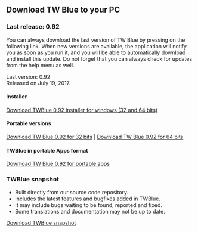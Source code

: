 <!-- 
.. title: downloads
.. slug: downloads
.. date: 2016-10-03 04:45:39 UTC-05:00
.. tags: 
.. category: 
.. link: 
.. description: 
.. type: text
-->

## Download TW Blue to your PC

### Last release: 0.92

You can always download the last version of TW Blue by pressing on the following link. When new versions are available, the application will notify you as soon as you run it, and you will be able to automatically download and install this update. Do not forget that you can always check for updates from the help menu as well.

Last version: 0.92  
Released on July 19, 2017.

#### Installer

[Download TWBlue 0.92 installer for windows (32 and 64 bits)](https://twblue.es/pubs/twblue_setup.exe)

#### Portable versions

[Download TW Blue 0.92 for 32 bits](https://twblue.es/pubs/twblue-latest_x86.zip) |
[Download TW Blue 0.92 for 64 bits](https://twblue.es/pubs/twblue-latest_x64.zip)

#### TWBlue in portable Apps format

[Download TW Blue 0.92 for portable apps](http://twblue.es/pubs/TWBluePortable_0.92.paf.exe)

### TWBlue snapshot

* Built directly from our source code repository.
* Includes the latest features and bugfixes added in TWBlue.
* It may include bugs waiting to be found, reported and fixed.
* Some translations and documentation may not be up to date.

[Download TWBlue snapshot](https://twblue.es/pubs/snapshot.zip)